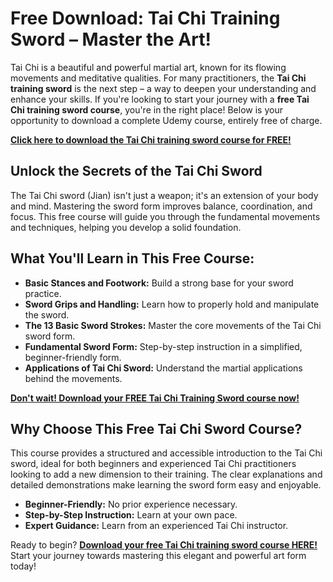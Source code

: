 # Free Download: Tai Chi Training Sword – Master the Art!

Tai Chi is a beautiful and powerful martial art, known for its flowing movements and meditative qualities. For many practitioners, the **Tai Chi training sword** is the next step – a way to deepen your understanding and enhance your skills. If you're looking to start your journey with a **free Tai Chi training sword course**, you're in the right place! Below is your opportunity to download a complete Udemy course, entirely free of charge.

[**Click here to download the Tai Chi training sword course for FREE!**](https://udemywork.com/tai-chi-training-sword)

## Unlock the Secrets of the Tai Chi Sword

The Tai Chi sword (Jian) isn't just a weapon; it's an extension of your body and mind. Mastering the sword form improves balance, coordination, and focus. This free course will guide you through the fundamental movements and techniques, helping you develop a solid foundation.

## What You'll Learn in This Free Course:

*   **Basic Stances and Footwork:** Build a strong base for your sword practice.
*   **Sword Grips and Handling:** Learn how to properly hold and manipulate the sword.
*   **The 13 Basic Sword Strokes:** Master the core movements of the Tai Chi sword form.
*   **Fundamental Sword Form:** Step-by-step instruction in a simplified, beginner-friendly form.
*   **Applications of Tai Chi Sword:** Understand the martial applications behind the movements.

[**Don't wait! Download your FREE Tai Chi Training Sword course now!**](https://udemywork.com/tai-chi-training-sword)

## Why Choose This Free Tai Chi Sword Course?

This course provides a structured and accessible introduction to the Tai Chi sword, ideal for both beginners and experienced Tai Chi practitioners looking to add a new dimension to their training. The clear explanations and detailed demonstrations make learning the sword form easy and enjoyable.

* **Beginner-Friendly:** No prior experience necessary.
* **Step-by-Step Instruction:** Learn at your own pace.
* **Expert Guidance:** Learn from an experienced Tai Chi instructor.

Ready to begin? **[Download your free Tai Chi training sword course HERE!](https://udemywork.com/tai-chi-training-sword)** Start your journey towards mastering this elegant and powerful art form today!
